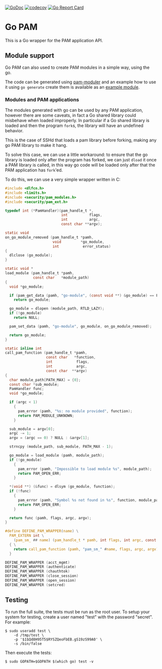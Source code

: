 [![GoDoc](https://godoc.org/github.com/msteinert/pam/v2?status.svg)](http://godoc.org/github.com/msteinert/pam/v2)
[![codecov](https://codecov.io/gh/msteinert/pam/graph/badge.svg?token=L1K3UTB065)](https://codecov.io/gh/msteinert/pam)
[![Go Report Card](https://goreportcard.com/badge/github.com/msteinert/pam/v2)](https://goreportcard.com/report/github.com/msteinert/pam/v2)

# Go PAM

This is a Go wrapper for the PAM application API.

## Module support

Go PAM can also used to create PAM modules in a simple way, using the go.

The code can be generated using [pam-moduler](cmd/pam-moduler/moduler.go) and
an example how to use it using `go generate` create them is available as an
[example module](example-module/module.go).

### Modules and PAM applications

The modules generated with go can be used by any PAM application, however there
are some caveats, in fact a Go shared library could misbehave when loaded
improperly. In particular if a Go shared library is loaded and then the program
`fork`s, the library will have an undefined behavior.

This is the case of SSHd that loads a pam library before forking, making any
go PAM library to make it hang.

To solve this case, we can use a little workaround: to ensure that the go
library is loaded only after the program has forked, we can just `dload` it once
a PAM library is called, in this way go code will be loaded only after that the
PAM application has `fork`'ed.

To do this, we can use a very simple wrapper written in C:

```c
#include <dlfcn.h>
#include <limits.h>
#include <security/pam_modules.h>
#include <security/pam_ext.h>

typedef int (*PamHandler)(pam_handle_t *,
                          int          flags,
                          int          argc,
                          const char **argv);

static void
on_go_module_removed (pam_handle_t *pamh,
                      void         *go_module,
                      int           error_status)
{
  dlclose (go_module);
}

static void *
load_module (pam_handle_t *pamh,
             const char   *module_path)
{
  void *go_module;

  if (pam_get_data (pamh, "go-module", (const void **) &go_module) == PAM_SUCCESS)
    return go_module;

  go_module = dlopen (module_path, RTLD_LAZY);
  if (!go_module)
    return NULL;

  pam_set_data (pamh, "go-module", go_module, on_go_module_removed);

  return go_module;
}

static inline int
call_pam_function (pam_handle_t *pamh,
                   const char   *function,
                   int           flags,
                   int           argc,
                   const char  **argv)
{
  char module_path[PATH_MAX] = {0};
  const char *sub_module;
  PamHandler func;
  void *go_module;

  if (argc < 1)
    {
      pam_error (pamh, "%s: no module provided", function);
      return PAM_MODULE_UNKNOWN;
    }

  sub_module = argv[0];
  argc -= 1;
  argv = (argc == 0) ? NULL : &argv[1];

  strncpy (module_path, sub_module, PATH_MAX - 1);

  go_module = load_module (pamh, module_path);
  if (!go_module)
    {
      pam_error (pamh, "Impossible to load module %s", module_path);
      return PAM_OPEN_ERR;
    }

  *(void **) (&func) = dlsym (go_module, function);
  if (!func)
    {
      pam_error (pamh, "Symbol %s not found in %s", function, module_path);
      return PAM_OPEN_ERR;
    }

  return func (pamh, flags, argc, argv);
}

#define DEFINE_PAM_WRAPPER(name) \
  PAM_EXTERN int \
    (pam_sm_ ## name) (pam_handle_t * pamh, int flags, int argc, const char **argv) \
  { \
    return call_pam_function (pamh, "pam_sm_" #name, flags, argc, argv); \
  }

DEFINE_PAM_WRAPPER (acct_mgmt)
DEFINE_PAM_WRAPPER (authenticate)
DEFINE_PAM_WRAPPER (chauthtok)
DEFINE_PAM_WRAPPER (close_session)
DEFINE_PAM_WRAPPER (open_session)
DEFINE_PAM_WRAPPER (setcred)
```

## Testing

To run the full suite, the tests must be run as the root user. To setup your
system for testing, create a user named "test" with the password "secret". For
example:

```
$ sudo useradd test \
    -d /tmp/test \
    -p '$1$Qd8H95T5$RYSZQeoFbEB.gS19zS99A0' \
    -s /bin/false
```

Then execute the tests:

```
$ sudo GOPATH=$GOPATH $(which go) test -v
```

[1]: http://godoc.org/github.com/msteinert/pam/v2
[2]: http://www.linux-pam.org/Linux-PAM-html/Linux-PAM_ADG.html
